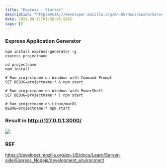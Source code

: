 ```yaml
---
title: "Express - Starter"
description: "https&#x3A;//developer.mozilla.org/en-US/docs/Learn/Server-side/Express_Nodejs/development_environment"
date: 2021-09-11T01:58:45.996Z
tags: []
---
```

### Express Application Generator

```shell
npm install express-generator -g
express projectname

cd projectname
npm install

# Run projectname on Windows with Command Prompt
SET DEBUG=projectname:* & npm start

# Run projectname on Windows with PowerShell
SET DEBUG=projectname:* | npm start

# Run projectname on Linux/macOS
DEBUG=projectname:* npm start

```

### Result in http://127.0.0.1:3000/
![](/images/c00b27d4-5752-4744-afbd-f3a024275b93-image.png)

### REF
https://developer.mozilla.org/en-US/docs/Learn/Server-side/Express_Nodejs/development_environment